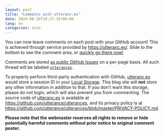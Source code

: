 ```yaml
---
layout: post
title: "Comments with utteranc.es"
date: 2024-08-26T18:27:32+08:00
lang: en
categories: site
---
```


You can now leave comments on each post with your GitHub account! This is achieved through service provided by <https://utteranc.es/>. Slide to the bottom to see the comment area, or [quickly go there now!](#utterances-comments)

Comments are stored [as public GitHub Issues](https://github.com/CSharperMantle/CSharperMantle.github.io/issues) on a per-page basis. All such thread will be labeled [`utterances`](https://github.com/CSharperMantle/CSharperMantle.github.io/labels/utterances).

To properly perform third-party authentication with GitHub, [utteranc.es](https://utteranc.es/) would store a session ID in your [Local Storage](https://developer.mozilla.org/en-US/docs/Web/API/Window/localStorage). This blog site will **not** store any other information in addition to that. If you don't want this storage, please do not login, which will also prevent you from commenting. The source code of [utteranc.es](https://utteranc.es) is available at <https://github.com/utterance/utterances>, and its privacy policy is at <https://github.com/utterance/utterances/blob/master/PRIVACY-POLICY.md>.

**Please note that the webmaster reserves all rights to remove or hide potentially harmful comments without prior notice to original comment poster.**
